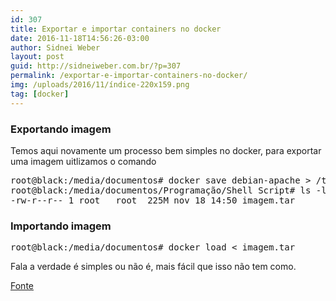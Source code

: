 ```yaml
---
id: 307
title: Exportar e importar containers no docker
date: 2016-11-18T14:56:26-03:00
author: Sidnei Weber
layout: post
guid: http://sidneiweber.com.br/?p=307
permalink: /exportar-e-importar-containers-no-docker/
img: /uploads/2016/11/índice-220x159.png
tag: [docker]
---
```

### Exportando imagem

Temos aqui novamente um processo bem simples no docker, para exportar uma imagem uitlizamos o comando

<pre class="lang:default decode:true">root@black:/media/documentos# docker save debian-apache &gt; /tmp/imagem.tar
root@black:/media/documentos/Programação/Shell Script# ls -lh /tmp/
-rw-r--r-- 1 root   root  225M nov 18 14:50 imagem.tar</pre>

### Importando imagem

<pre class="lang:default decode:true">root@black:/media/documentos# docker load &lt; imagem.tar</pre>

Fala a verdade é simples ou não é, mais fácil que isso não tem como.

<a href="http://devopslab.com.br/docker-como-criar-uma-imagem-docker-a-partir-de-um-container-utilizando-o-docker-commit/" target="_blank">Fonte</a>